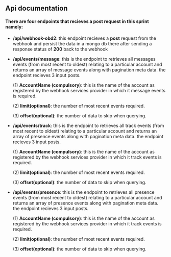 ## Api documentation

#### There are four endpoints that recieves a post request in this sprint namely:
- **/api/webhook-obd2**: this endpoint recieves a **post** request from the webhook and persist the data in a mongo db there after sending a response status of **200** back to the webhook

- **/api/events/message**: this is the endpoint to retrieves all messages events (from most recent to oldest) relating to a particular account and returns an array of message events along with pagination meta data.
the endpoint recieves 3 input posts.

  (1) **AccountName (compulsory)**: this is the name of the account as registered by the webhook services provider in which it  message events is required.

  (2) **limit(optional)**: the number of most recent events required.

  (3) **offset(optional)**: the number of data to skip when querying.

- **/api/events/track**: this is the endpoint to retrieves all track events (from most recent to oldest) relating to a particular account and returns an array of presence events along with pagination meta data.
the endpoint recieves 3 input posts.

  (1) **AccountName (compulsory)**: this is the name of the account as registered by the webhook services provider in which it track events is required.

  (2) **limit(optional)**: the number of most recent events required.

  (3) **offset(optional)**: the number of data to skip when querying.

- **/api/events/presence**: this is the endpoint to retrieves all presence events (from most recent to oldest) relating to a particular account and returns an array of presence events along with pagination meta data.
the endpoint recieves 3 input posts.

  (1) **AccountName (compulsory)**: this is the name of the account as registered by the webhook services provider in which it track events is required.

  (2) **limit(optional)**: the number of most recent events required.

  (3) **offset(optional)**: the number of data to skip when querying.
